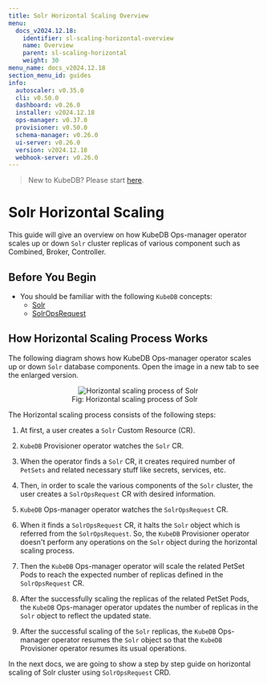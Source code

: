 ```yaml
---
title: Solr Horizontal Scaling Overview
menu:
  docs_v2024.12.18:
    identifier: sl-scaling-horizontal-overview
    name: Overview
    parent: sl-scaling-horizontal
    weight: 30
menu_name: docs_v2024.12.18
section_menu_id: guides
info:
  autoscaler: v0.35.0
  cli: v0.50.0
  dashboard: v0.26.0
  installer: v2024.12.18
  ops-manager: v0.37.0
  provisioner: v0.50.0
  schema-manager: v0.26.0
  ui-server: v0.26.0
  version: v2024.12.18
  webhook-server: v0.26.0
---
```


> New to KubeDB? Please start [here](/docs/v2024.12.18/README).

# Solr Horizontal Scaling

This guide will give an overview on how KubeDB Ops-manager operator scales up or down `Solr` cluster replicas of various component such as Combined, Broker, Controller.

## Before You Begin

- You should be familiar with the following `KubeDB` concepts:
    - [Solr](/docs/v2024.12.18/guides/solr/concepts/solr)
    - [SolrOpsRequest](/docs/v2024.12.18/guides/solr/concepts/solropsrequests)

## How Horizontal Scaling Process Works

The following diagram shows how KubeDB Ops-manager operator scales up or down `Solr` database components. Open the image in a new tab to see the enlarged version.

<figure align="center">
  <img alt="Horizontal scaling process of Solr" src="/docs/v2024.12.18/images/day-2-operation/solr/horizontal-scaling.svg">
<figcaption align="center">Fig: Horizontal scaling process of Solr</figcaption>
</figure>

The Horizontal scaling process consists of the following steps:

1. At first, a user creates a `Solr` Custom Resource (CR).

2. `KubeDB` Provisioner  operator watches the `Solr` CR.

3. When the operator finds a `Solr` CR, it creates required number of `PetSets` and related necessary stuff like secrets, services, etc.

4. Then, in order to scale the various components of the `Solr` cluster, the user creates a `SolrOpsRequest` CR with desired information.

5. `KubeDB` Ops-manager operator watches the `SolrOpsRequest` CR.

6. When it finds a `SolrOpsRequest` CR, it halts the `Solr` object which is referred from the `SolrOpsRequest`. So, the `KubeDB` Provisioner  operator doesn't perform any operations on the `Solr` object during the horizontal scaling process.

7. Then the `KubeDB` Ops-manager operator will scale the related PetSet Pods to reach the expected number of replicas defined in the `SolrOpsRequest` CR.

8. After the successfully scaling the replicas of the related PetSet Pods, the `KubeDB` Ops-manager operator updates the number of replicas in the `Solr` object to reflect the updated state.

9. After the successful scaling of the `Solr` replicas, the `KubeDB` Ops-manager operator resumes the `Solr` object so that the `KubeDB` Provisioner  operator resumes its usual operations.

In the next docs, we are going to show a step by step guide on horizontal scaling of Solr cluster using `SolrOpsRequest` CRD.